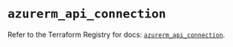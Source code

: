 # `azurerm_api_connection`

Refer to the Terraform Registry for docs: [`azurerm_api_connection`](https://registry.terraform.io/providers/hashicorp/azurerm/4.21.1/docs/resources/api_connection).

